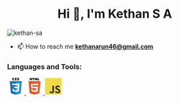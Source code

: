 <h1 align="center">Hi 👋, I'm Kethan S A</h1>

<p align="left"> <img src="https://komarev.com/ghpvc/?username=kethan-sa&label=Profile%20views&color=0e75b6&style=flat" alt="kethan-sa" /> </p>

- 📫 How to reach me **kethanarun46@gmail.com**


<h3 align="left">Languages and Tools:</h3>
<p align="left"> <a href="https://www.w3schools.com/cpp/" target="_blank">  <a href="https://www.w3schools.com/css/" target="_blank"> <img src="https://raw.githubusercontent.com/devicons/devicon/master/icons/css3/css3-original-wordmark.svg" alt="css3" width="40" height="40"/> </a> <a href="https://www.w3.org/html/" target="_blank"> <img src="https://raw.githubusercontent.com/devicons/devicon/master/icons/html5/html5-original-wordmark.svg" alt="html5" width="40" height="40"/> </a> <a href="https://developer.mozilla.org/en-US/docs/Web/JavaScript" target="_blank"> <img src="https://raw.githubusercontent.com/devicons/devicon/master/icons/javascript/javascript-original.svg" alt="javascript" width="40" height="40"/> </a> </p>
